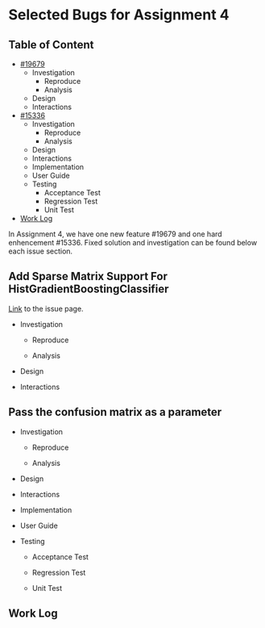 # Selected Bugs for Assignment 4

## Table of Content

- [#19679](https://github.com/UTSCCSCD01/course-project-apple_team/tree/master/a4#add-sparse-matrix-support-for-histgradientboostingclassifier)
  - Investigation
    - Reproduce
    - Analysis
  - Design
  - Interactions
- [#15336](https://github.com/UTSCCSCD01/course-project-apple_team/tree/master/a4#pass-the-confusion-matrix-as-a-parameter)
  - Investigation
    - Reproduce
    - Analysis
  - Design
  - Interactions
  - Implementation
  - User Guide
  - Testing
    - Acceptance Test
    - Regression Test
    - Unit Test
- [Work Log](https://github.com/UTSCCSCD01/course-project-apple_team/tree/master/a4#work-log)

In Assignment 4, we have one new feature #19679 and one hard enhencement #15336. Fixed solution and investigation can be found below each issue section.

## Add Sparse Matrix Support For HistGradientBoostingClassifier

[Link](https://github.com/scikit-learn/scikit-learn/issues/19520) to the issue page.

- Investigation

  - Reproduce

  - Analysis

- Design

- Interactions

## Pass the confusion matrix as a parameter

- Investigation

  - Reproduce

  - Analysis

- Design

- Interactions

- Implementation

- User Guide

- Testing

  - Acceptance Test

  - Regression Test

  - Unit Test

## Work Log
